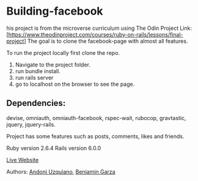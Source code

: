 # Building-facebook

his project is from the microverse curriculum using The Odin Project Link: [https://www.theodinproject.com/courses/ruby-on-rails/lessons/final-project]
The goal is to clone the facebook-page with almost all features.

To run the project locally first clone the repo.
  1) Navigate to the project folder.
  2) run bundle install.
  3) run rails server
  4) go to localhost on the browser to see the page.

## Dependencies:
  devise,
  omniauth,
  omniauth-facebook,
  rspec-wait,
  rubocop,
  gravtastic,
  jquery,
  jquery-rails.

Project has some features such as posts, comments, likes and friends.

Ruby version 2.6.4
Rails version 6.0.0

[Live Website](https://intense-harbor-38641.herokuapp.com/)

Authors: [Andoni Uzquiano](https://github.com/Juakata),  [Benjamin Garza](https://github.com/BenjaminGarza)
